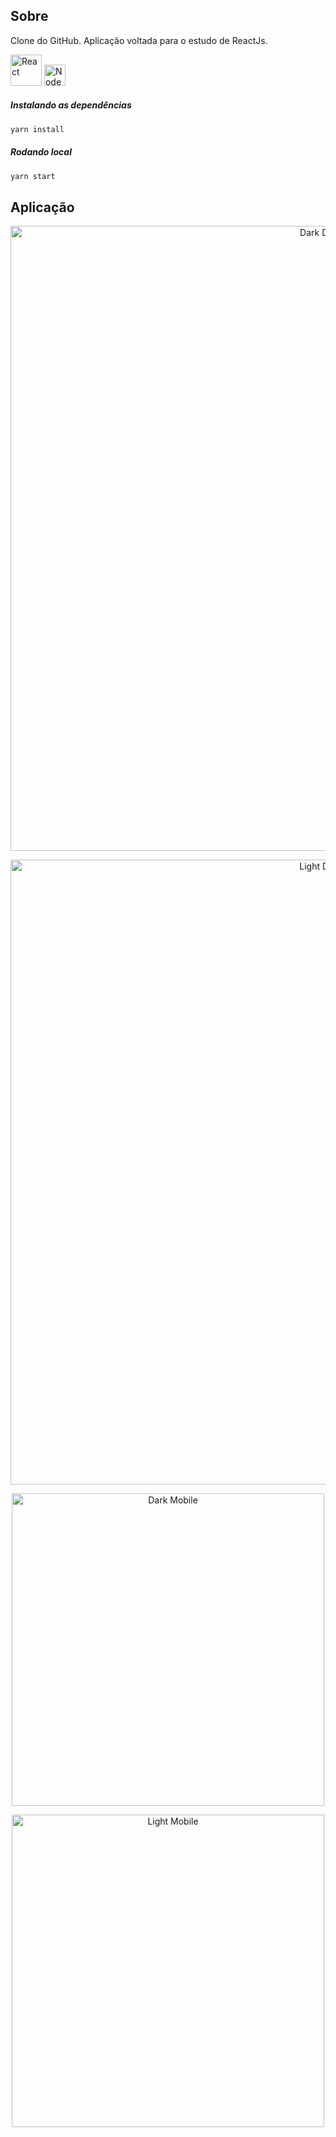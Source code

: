 ## Sobre

Clone do GitHub. Aplicação voltada para o estudo de ReactJs. 


<p align="start">
    <img src="https://upload.wikimedia.org/wikipedia/commons/a/a7/React-icon.svg" alt="React" width="50" >
    <img src="https://walde.co/wp-content/uploads/2016/09/nodejs_logo.png" alt="Node" width="34" >
</p>


##### Instalando as dependências

```sh
yarn install
```

##### Rodando local

```sh
yarn start
```


## Aplicação

<p align="center">
  <img src="" width="1000" alt="Dark Desktop">
</p>

<p align="center">
  <img src="" width="1000" alt="Light Desktop">
</p>


<p align="center">
<img src="" width="500" alt="Dark Mobile">

<p align="center">
<img src="" width="500" alt="Light Mobile">
